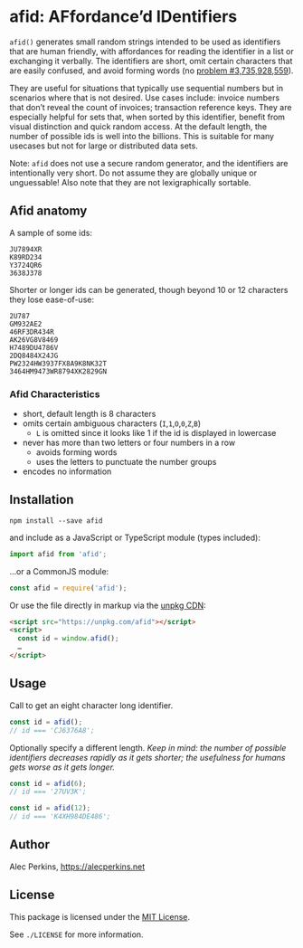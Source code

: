 
# afid: AFfordance’d IDentifiers


`afid()` generates small random strings intended to be used as identifiers that are human friendly, with affordances for reading the identifier in a list or exchanging it verbally. The identifiers are short, omit certain characters that are easily confused, and avoid forming words (no [problem #3,735,928,559](https://3735928559.xyz)).

They are useful for situations that typically use sequential numbers but in scenarios where that is not desired. Use cases include: invoice numbers that don’t reveal the count of invoices; transaction reference keys. They are especially helpful for sets that, when sorted by this identifier, benefit from visual distinction and quick random access. At the default length, the number of possible ids is well into the billions. This is suitable for many usecases but not for large or distributed data sets.

Note: `afid` does not use a secure random generator, and the identifiers are intentionally very short. Do not assume they are globally unique or unguessable! Also note that they are not lexigraphically sortable.


## Afid anatomy

A sample of some ids:

```
JU7894XR
K89RD234
Y3724QR6
3638J378
```

Shorter or longer ids can be generated, though beyond 10 or 12 characters they lose ease-of-use:

```
2U787
GM932AE2
46RF3DR434R
AK26VG8V8469
H7489DU4786V
2DQ8484X24JG
PW2324HW3937FX8A9K8NK32T
3464HM9473WR8794XK2829GN
```

### Afid Characteristics

- short, default length is 8 characters
- omits certain ambiguous characters (`I`,`1`,`O`,`0`,`Z`,`B`)
  - `L` is omitted since it looks like 1 if the id is displayed in lowercase
- never has more than two letters or four numbers in a row
  - avoids forming words
  - uses the letters to punctuate the number groups
- encodes no information


## Installation

`npm install --save afid`

and include as a JavaScript or TypeScript module (types included):

```typescript
import afid from 'afid';
```

…or a CommonJS module:

```javascript
const afid = require('afid');
```

Or use the file directly in markup via the [unpkg CDN](https://unpkg.com/):

```html
<script src="https://unpkg.com/afid"></script>
<script>
  const id = window.afid();
  …
</script>
```


## Usage

Call to get an eight character long identifier.

```javascript
const id = afid();
// id === 'CJ6376A8';
```

Optionally specify a different length. _Keep in mind: the number of possible identifiers decreases rapidly as it gets shorter; the usefulness for humans gets worse as it gets longer._

```javascript
const id = afid(6);
// id === '27UV3K';
```
```javascript
const id = afid(12);
// id === 'K4XH984DE486';
```


## Author

Alec Perkins, https://alecperkins.net


## License

This package is licensed under the [MIT License](https://opensource.org/licenses/MIT).

See `./LICENSE` for more information.
